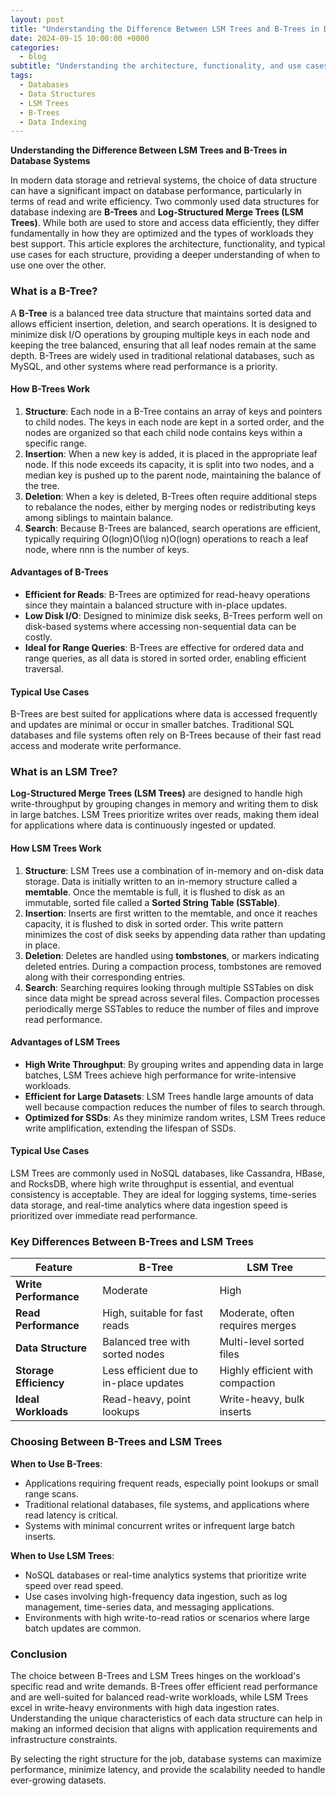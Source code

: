 ```yaml
---
layout: post
title: "Understanding the Difference Between LSM Trees and B-Trees in Database Systems"
date: 2024-09-15 10:00:00 +0000
categories: 
  - blog
subtitle: "Understanding the architecture, functionality, and use cases for B-Trees and LSM Trees in modern databases."
tags: 
  - Databases
  - Data Structures
  - LSM Trees
  - B-Trees
  - Data Indexing
---
```



**Understanding the Difference Between LSM Trees and B-Trees in Database Systems**

In modern data storage and retrieval systems, the choice of data structure can have a significant impact on database performance, particularly in terms of read and write efficiency. Two commonly used data structures for database indexing are **B-Trees** and **Log-Structured Merge Trees (LSM Trees)**. While both are used to store and access data efficiently, they differ fundamentally in how they are optimized and the types of workloads they best support. This article explores the architecture, functionality, and typical use cases for each structure, providing a deeper understanding of when to use one over the other.

### What is a B-Tree?

A **B-Tree** is a balanced tree data structure that maintains sorted data and allows efficient insertion, deletion, and search operations. It is designed to minimize disk I/O operations by grouping multiple keys in each node and keeping the tree balanced, ensuring that all leaf nodes remain at the same depth. B-Trees are widely used in traditional relational databases, such as MySQL, and other systems where read performance is a priority.

#### How B-Trees Work

1.  **Structure**: Each node in a B-Tree contains an array of keys and pointers to child nodes. The keys in each node are kept in a sorted order, and the nodes are organized so that each child node contains keys within a specific range.
2.  **Insertion**: When a new key is added, it is placed in the appropriate leaf node. If this node exceeds its capacity, it is split into two nodes, and a median key is pushed up to the parent node, maintaining the balance of the tree.
3.  **Deletion**: When a key is deleted, B-Trees often require additional steps to rebalance the nodes, either by merging nodes or redistributing keys among siblings to maintain balance.
4.  **Search**: Because B-Trees are balanced, search operations are efficient, typically requiring O(log⁡n)O(\log n)O(logn) operations to reach a leaf node, where nnn is the number of keys.

#### Advantages of B-Trees

-   **Efficient for Reads**: B-Trees are optimized for read-heavy operations since they maintain a balanced structure with in-place updates.
-   **Low Disk I/O**: Designed to minimize disk seeks, B-Trees perform well on disk-based systems where accessing non-sequential data can be costly.
-   **Ideal for Range Queries**: B-Trees are effective for ordered data and range queries, as all data is stored in sorted order, enabling efficient traversal.

#### Typical Use Cases

B-Trees are best suited for applications where data is accessed frequently and updates are minimal or occur in smaller batches. Traditional SQL databases and file systems often rely on B-Trees because of their fast read access and moderate write performance.

### What is an LSM Tree?

**Log-Structured Merge Trees (LSM Trees)** are designed to handle high write-throughput by grouping changes in memory and writing them to disk in large batches. LSM Trees prioritize writes over reads, making them ideal for applications where data is continuously ingested or updated.

#### How LSM Trees Work

1.  **Structure**: LSM Trees use a combination of in-memory and on-disk data storage. Data is initially written to an in-memory structure called a **memtable**. Once the memtable is full, it is flushed to disk as an immutable, sorted file called a **Sorted String Table (SSTable)**.
2.  **Insertion**: Inserts are first written to the memtable, and once it reaches capacity, it is flushed to disk in sorted order. This write pattern minimizes the cost of disk seeks by appending data rather than updating in place.
3.  **Deletion**: Deletes are handled using **tombstones**, or markers indicating deleted entries. During a compaction process, tombstones are removed along with their corresponding entries.
4.  **Search**: Searching requires looking through multiple SSTables on disk since data might be spread across several files. Compaction processes periodically merge SSTables to reduce the number of files and improve read performance.

#### Advantages of LSM Trees

-   **High Write Throughput**: By grouping writes and appending data in large batches, LSM Trees achieve high performance for write-intensive workloads.
-   **Efficient for Large Datasets**: LSM Trees handle large amounts of data well because compaction reduces the number of files to search through.
-   **Optimized for SSDs**: As they minimize random writes, LSM Trees reduce write amplification, extending the lifespan of SSDs.

#### Typical Use Cases

LSM Trees are commonly used in NoSQL databases, like Cassandra, HBase, and RocksDB, where high write throughput is essential, and eventual consistency is acceptable. They are ideal for logging systems, time-series data storage, and real-time analytics where data ingestion speed is prioritized over immediate read performance.

### Key Differences Between B-Trees and LSM Trees

| Feature              | B-Tree                               | LSM Tree                             |
|----------------------|--------------------------------------|--------------------------------------|
| **Write Performance** | Moderate                            | High                                 |
| **Read Performance**  | High, suitable for fast reads       | Moderate, often requires merges      |
| **Data Structure**    | Balanced tree with sorted nodes     | Multi-level sorted files             |
| **Storage Efficiency**| Less efficient due to in-place updates | Highly efficient with compaction |
| **Ideal Workloads**   | Read-heavy, point lookups           | Write-heavy, bulk inserts            |




### Choosing Between B-Trees and LSM Trees

**When to Use B-Trees**:

-   Applications requiring frequent reads, especially point lookups or small range scans.
-   Traditional relational databases, file systems, and applications where read latency is critical.
-   Systems with minimal concurrent writes or infrequent large batch inserts.

**When to Use LSM Trees**:

-   NoSQL databases or real-time analytics systems that prioritize write speed over read speed.
-   Use cases involving high-frequency data ingestion, such as log management, time-series data, and messaging applications.
-   Environments with high write-to-read ratios or scenarios where large batch updates are common.

### Conclusion

The choice between B-Trees and LSM Trees hinges on the workload's specific read and write demands. B-Trees offer efficient read performance and are well-suited for balanced read-write workloads, while LSM Trees excel in write-heavy environments with high data ingestion rates. Understanding the unique characteristics of each data structure can help in making an informed decision that aligns with application requirements and infrastructure constraints.

By selecting the right structure for the job, database systems can maximize performance, minimize latency, and provide the scalability needed to handle ever-growing datasets.

